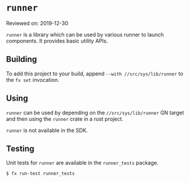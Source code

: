 # `runner`

Reviewed on: 2019-12-30

`runner` is a library which can be used by various runner to launch components.
It provides basic utility APIs.

## Building

To add this project to your build, append `--with //src/sys/lib/runner`
to the `fx set` invocation.

## Using

`runner` can be used by depending on the `//src/sys/lib/runner` GN target and
then using the `runner` crate in a rust project.

`runner` is not available in the SDK.

## Testing

Unit tests for `runner` are available in the `runner_tests` package.

```
$ fx run-test runner_tests
```
